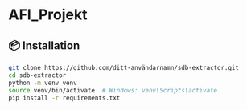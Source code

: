 # AFI_Projekt

## 📦 Installation

```bash
git clone https://github.com/ditt-användarnamn/sdb-extractor.git
cd sdb-extractor
python -m venv venv
source venv/bin/activate  # Windows: venv\Scripts\activate
pip install -r requirements.txt
